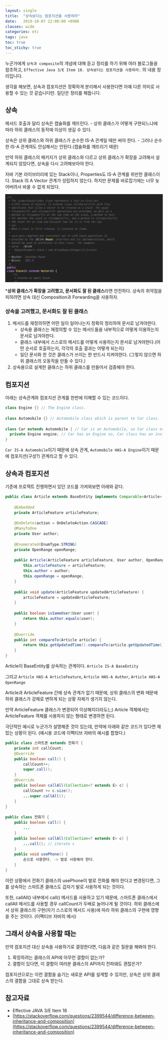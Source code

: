 ```yaml
---
layout: single
title:  "상속보다는 컴포지션을 사용하라"
date:   2019-10-07 22:00:00 +0900
classes: wide
categories: etc
tags: java
toc: true
toc_sticky: true
---
```


누군가에게 `상속과 composite`의 개념에 대해 듣고 정리를 하기 위해 여러 블로그들을 참조하고, `Effective Java 3/E Item 18. 상속보다는 컴포지션을 사용하라.` 의 내용 정리입니다.

생각을 해보면, 상속과 컴포지션은 정확하게 분리해서 사용한다면 아예 다른 의미로 사용할 수 있는 것 같습니다만. 일단은 정리를 해둡니다.

## 상속

메서드 호출과 달리 상속은 캡슐화를 깨뜨린다. - 상위 클래스가 어떻게 구현되느냐에 따라 하위 클래스의 동작에 이상이 생길 수 있다.

상속은 상위 클래스와 하위 클래스가 순수한 IS-A 관계일 때만 써야 한다. - 그러나 순수한 IS-A 관계여도 안심해서는 안된다.(캡슐화를 깨뜨리기 때문)

만약 하위 클래스의 패키지가 상위 클래스와 다르고 상위 클래스가 확장을 고려해서 설계되지 않았다면, 상속을 다시 고려해보아야 한다.

자바 기본 라이브러리에 있는 Stack이나, Properties도 IS-A 관계를 위반한 클래스이다. Stack IS A Vector 관계가 성립하지 않는다. 하지만 문제를 바로잡기에는 너무 늦어버려서 바꿀 수 없게 되었다.

![Stack](/assets/img/composition/stack.png)

***상위 클래스가 확장을 고려했고, 문서화도 잘 된 클래스**라면 안전하다. 상속의 취약점을 피하려면 상속 대신 Composition과 Forwarding을 사용하자.

### **상속을 고려했고, 문서화도 잘 된 클래스**

1. 메서드를 재정의하면 어떤 일이 일어나는지 정확히 정리하여 문서로 남겨야한다.
   - 상속용 클래스는 재정의할 수 있는 메서드들을 내부적으로 어떻게 이용하는지 문서로 남겨야한다.
   - 클래스 내부에서 스스로의 메서드를 어떻게 사용하는지 문서로 남겨야한다.(어떤 순서로 호출하는지, 각각의 호출 결과는 어떻게 되는지)
   - 일단 문서화 한 것은 클래스가 쓰이는 한 반드시 지켜야한다. (그렇지 않으면 하위 클래스의 오동작을 만들 수 있다.)
2. 상속용으로 설계한 클래스는 하위 클래스를 만들어서 검증해야 한다.

## 컴포지션

아래는 상속관계와 컴포지션 관계를 한번에 이해할 수 있는 코드이다.

```java
class Engine {} // The Engine class.

class Automobile {} // Automobile class which is parent to Car class.

class Car extends Automobile { // Car is an Automobile, so Car class extends Automobile class.
  private Engine engine; // Car has an Engine so, Car class has an instance of Engine class as its member.
}
```

`Car IS-A Automobile`이기 때문에 상속 관계, `Automobile HAS-A Engine`이기 때문에 컴포지션(구성?) 관계라고 할 수 있다.

## 상속과 컴포지션

기존에 프로젝트 진행하면서 있던 코드를 가져와보면 아래와 같다.

```java
public class Article extends BaseEntity implements Comparable<Article> {

    @Embedded
    private ArticleFeature articleFeature;

    @OnDelete(action = OnDeleteAction.CASCADE)
    @ManyToOne
    private User author;

    @Enumerated(EnumType.STRING)
    private OpenRange openRange;

    public Article(ArticleFeature articleFeature, User author, OpenRange openRange) {
        this.articleFeature = articleFeature;
        this.author = author;
        this.openRange = openRange;
    }

    public void update(ArticleFeature updatedArticleFeature) {
        articleFeature = updatedArticleFeature;
    }

    public boolean isSameUser(User user) {
        return this.author.equals(user);
    }

    @Override
    public int compareTo(Article article) {
        return this.getUpdatedTime().compareTo(article.getUpdatedTime());
    }
}
```

Article이 BaseEntity를 상속하는 관계이다. `Article IS-A BaseEntity`

그리고 `Article HAS-A ArticleFeature`, `Article HAS-A Author`, `Article HAS-A OpenRange`

Article과 ArticleFeature 간에 상속 관계가 없기 때문에, 상위 클래스의 변화 때문에 하위 클래스가 강제로 변하게 되는 상황 자체가 생기지 않는다.

만약 ArticleFeature 클래스가 변경되어 이상해지더라도(;;) Article 객체에서는 ArticleFeature 객체를 사용하지 않는 형태로 변경하면 된다.

극단적인 예시로 누군가가 설명해준 것이 있는데, 만약에 아래와 같은 코드가 있다면 재밌는 상황이 된다. (예시용 코드에 이펙티브 자바의 예시를 합쳤다.)

```java
public class 스마트폰 extends 전화기 {
    private int callCount;
    @Override
    public boolean call() {
        callCount++;
        super.call();
    }
    @Override
    public boolean callAll(Collection<? extends E> c) {
        callCount += c.size();
        ...super.callAll();
    }
}

public class 전화기 {
    public boolean call() {
        ...
    }
    public boolean callAll(Collection<? extends E> c) {
        ...call(); // iterate c
    }
    public void usePhone() {
        손으로 사용한다. -> 발로 사용해야 한다.
    }
}
```

이런 상황에서 전화기 클래스의 usePhone이 발로 전화를 해야 한다고 변경된다면, 그를 상속하는 스마트폰 클래스도 갑자기 발로 사용하게 되는 것이다.

또한, callAll() 내부에서 call() 메서드를 사용하고 있기 때문에, 스마트폰 클래스에서 callAll 메서드를 사용할 경우 callCount가 두배로 늘어나게 될 것이다. 하위 클래스에서 상위 클래스의 구현(자기 스스로의 메서드 사용)에 따라 하위 클래스의 구현에 영향을 주는 것이다. (이펙티브 자바의 예시)

## 그래서 상속을 사용할 때는

만약 컴포지션 대신 상속을 사용하기로 결정한다면, 다음과 같은 질문을 해봐야 한다.

1. 확장하려는 클래스의 API에 아무런 결함이 없는가?
2. 결함이 있다면, 이 결함이 여러분 클래스의 API까지 전파돼도 괜찮은가?

컴포지션으로는 이런 결함을 숨기는 새로운 API를 설계할 수 있지만, 상속은 상위 클래스의 결함을 그대로 상속 받는다.

## 참고자료

- Effective JAVA 3/E Item 18
- [https://stackoverflow.com/questions/2399544/difference-between-inheritance-and-composition](https://stackoverflow.com/questions/2399544/difference-between-inheritance-and-composition)
